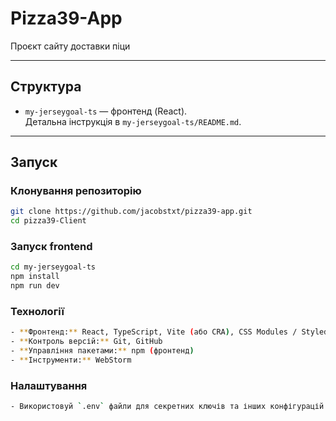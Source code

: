 # Pizza39-App

Проєкт сайту доставки піци

---

## Структура

- `my-jerseygoal-ts` — фронтенд (React).  
  Детальна інструкція в `my-jerseygoal-ts/README.md`.
---

## Запуск

### Клонування репозиторію
```bash
git clone https://github.com/jacobstxt/pizza39-app.git
cd pizza39-Client
```

### Запуск frontend
```bash
cd my-jerseygoal-ts
npm install
npm run dev
```


### Технології
```bash
- **Фронтенд:** React, TypeScript, Vite (або CRA), CSS Modules / Styled Components  
- **Контроль версій:** Git, GitHub  
- **Управління пакетами:** npm (фронтенд) 
- **Інструменти:** WebStorm
```

### Налаштування
```bash
- Використовуй `.env` файли для секретних ключів та інших конфігурацій.
```


